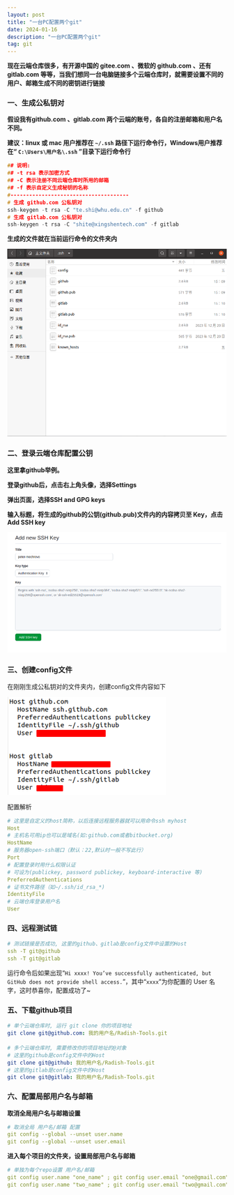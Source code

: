 ```yaml
---
layout: post
title: "一台PC配置两个git"
date: 2024-01-16
description: "一台PC配置两个git"
tag: git
---
```


**现在云端仓库很多，有开源中国的 gitee.com 、微软的 github.com 、还有 gitlab.com 等等，当我们想同一台电脑链接多个云端仓库时，就需要设置不同的用户、邮箱生成不同的密钥进行链接**

### 一、生成公私钥对

**假设我有github.com 、gitlab.com 两个云端的账号，各自的注册邮箱和用户名不同。**

**建议：linux 或 mac 用户推荐在 `~/.ssh` 路径下运行命令行，Windows用户推荐在“ `C:\Users\用户名\.ssh` ”目录下运行命令行**

```c++
## 说明: 
## -t rsa 表示加密方式  
## -C 表示注册不同云端仓库时所用的邮箱 
## -f 表示自定义生成秘钥的名称
#--------------------------------------
# 生成 github.com 公私钥对
ssh-keygen -t rsa -C "te.shi@whu.edu.cn" -f github
# 生成 gitlab.com 公私钥对
ssh-keygen -t rsa -C "shite@xingshentech.com" -f gitlab
```

**生成的文件就在当前运行命令的文件夹内**

![](/images/posts/git2/1.png)

### **二、登录云端仓库配置公钥**

**这里拿github举例。**

**登录github后，点击右上角头像，选择Settings**

**弹出页面，选择SSH and GPG keys**

**输入标题，将生成的github的公钥(github.pub)文件内的内容拷贝至 Key，点击Add SSH key**

![](/images/posts/git2/2.png)

### 三、创建config文件

在刚刚生成公私钥对的文件夹内，创建config文件内容如下

![](/images/posts/git2/3.png)

配置解析

```yaml
# 这里是自定义的host简称，以后连接远程服务器就可以用命令ssh myhost
Host
# 主机名可用ip也可以是域名(如:github.com或者bitbucket.org)
HostName
# 服务器open-ssh端口（默认：22,默认时一般不写此行）
Port
# 配置登录时用什么权限认证
# 可设为(publickey, password publickey, keyboard-interactive 等)
PreferredAuthentications
# 证书文件路径（如~/.ssh/id_rsa_*)
IdentityFile
# 云端仓库登录用户名
User
```

### **四、远程测试链**

```yaml
# 测试链接是否成功, 这里的github、gitlab是config文件中设置的Host
ssh -T git@github
ssh -T git@gitlab
```

运行命令后如果出现“`Hi xxxx! You’ve successfully authenticated, but GitHub does not provide shell access.`”，其中“`xxxx`”为你配置的 User 名字，这时恭喜你，配置成功了~

### **五、下载github项目**

```yaml
# 单个云端仓库时, 运行 git clone 你的项目地址
git clone git@github.com: 我的用户名/Radish-Tools.git

# 多个云端仓库时, 需要修改你的项目地址的@对象
# 这里的github是config文件中的Host
git clone git@github: 我的用户名/Radish-Tools.git
# 这里的gitlab是config文件中的Host
git clone git@gitlab: 我的用户名/Radish-Tools.git
```



### **六、配置局部用户名与邮箱**

**取消全局用户名与邮箱设置**

```yaml
# 取消全局 用户名/邮箱 配置
git config --global --unset user.name
git config --global --unset user.email
```

**进入每个项目的文件夹，设置局部用户名与邮箱**

```yaml
# 单独为每个repo设置 用户名/邮箱
git config user.name "one_name" ; git config user.email "one@gmail.com" # 例如对github
git config user.name "two_name" ; git config user.email "two@gmail.com" # 例如对gitlab
```







